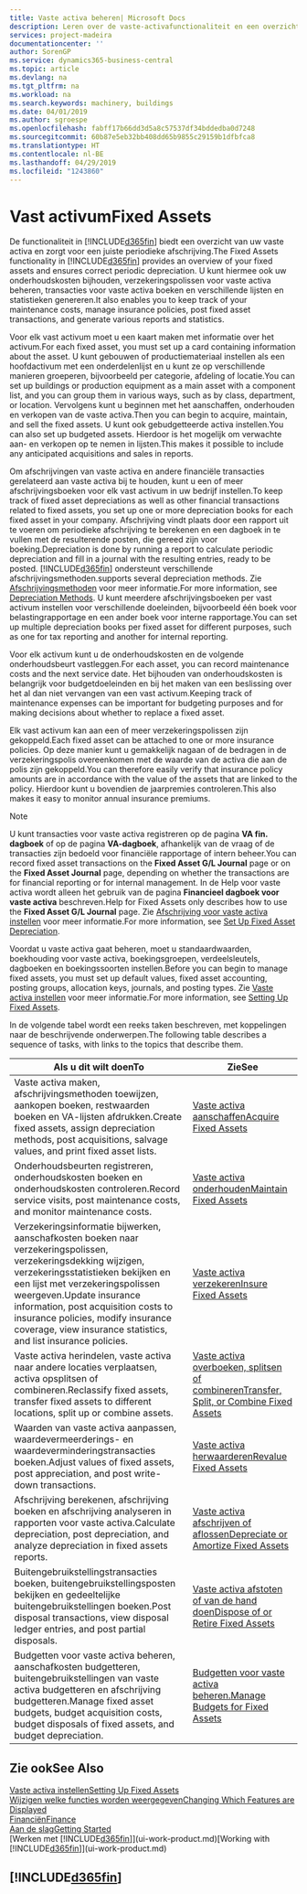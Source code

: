 ```yaml
---
title: Vaste activa beheren| Microsoft Docs
description: Leren over de vaste-activafunctionaliteit en een overzicht krijgen van hoe u met vaste activa werkt.
services: project-madeira
documentationcenter: ''
author: SorenGP
ms.service: dynamics365-business-central
ms.topic: article
ms.devlang: na
ms.tgt_pltfrm: na
ms.workload: na
ms.search.keywords: machinery, buildings
ms.date: 04/01/2019
ms.author: sgroespe
ms.openlocfilehash: fabff17b66dd3d5a8c57537df34bddedba0d7248
ms.sourcegitcommit: 60b87e5eb32bb408dd65b9855c29159b1dfbfca8
ms.translationtype: HT
ms.contentlocale: nl-BE
ms.lasthandoff: 04/29/2019
ms.locfileid: "1243860"
---
```

# <a name="fixed-assets"></a><span data-ttu-id="6a628-103">Vast activum</span><span class="sxs-lookup"><span data-stu-id="6a628-103">Fixed Assets</span></span>
<span data-ttu-id="6a628-104">De functionaliteit in [!INCLUDE[d365fin](includes/d365fin_md.md)] biedt een overzicht van uw vaste activa en zorgt voor een juiste periodieke afschrijving.</span><span class="sxs-lookup"><span data-stu-id="6a628-104">The Fixed Assets functionality in [!INCLUDE[d365fin](includes/d365fin_md.md)] provides an overview of your fixed assets and ensures correct periodic depreciation.</span></span> <span data-ttu-id="6a628-105">U kunt hiermee ook uw onderhoudskosten bijhouden, verzekeringspolissen voor vaste activa beheren, transacties voor vaste activa boeken en verschillende lijsten en statistieken genereren.</span><span class="sxs-lookup"><span data-stu-id="6a628-105">It also enables you to keep track of your maintenance costs, manage insurance policies, post fixed asset transactions, and generate various reports and statistics.</span></span>

<span data-ttu-id="6a628-106">Voor elk vast activum moet u een kaart maken met informatie over het activum.</span><span class="sxs-lookup"><span data-stu-id="6a628-106">For each fixed asset, you must set up a card containing information about the asset.</span></span> <span data-ttu-id="6a628-107">U kunt gebouwen of productiemateriaal instellen als een hoofdactivum met een onderdelenlijst en u kunt ze op verschillende manieren groeperen, bijvoorbeeld per categorie, afdeling of locatie.</span><span class="sxs-lookup"><span data-stu-id="6a628-107">You can set up buildings or production equipment as a main asset with a component list, and you can group them in various ways, such as by class, department, or location.</span></span> <span data-ttu-id="6a628-108">Vervolgens kunt u beginnen met het aanschaffen, onderhouden en verkopen van de vaste activa.</span><span class="sxs-lookup"><span data-stu-id="6a628-108">Then you can begin to acquire, maintain, and sell the fixed assets.</span></span> <span data-ttu-id="6a628-109">U kunt ook gebudgetteerde activa instellen.</span><span class="sxs-lookup"><span data-stu-id="6a628-109">You can also set up budgeted assets.</span></span> <span data-ttu-id="6a628-110">Hierdoor is het mogelijk om verwachte aan- en verkopen op te nemen in lijsten.</span><span class="sxs-lookup"><span data-stu-id="6a628-110">This makes it possible to include any anticipated acquisitions and sales in reports.</span></span>

<span data-ttu-id="6a628-111">Om afschrijvingen van vaste activa en andere financiële transacties gerelateerd aan vaste activa bij te houden, kunt u een of meer afschrijvingsboeken voor elk vast activum in uw bedrijf instellen.</span><span class="sxs-lookup"><span data-stu-id="6a628-111">To keep track of fixed asset depreciations as well as other financial transactions related to fixed assets, you set up one or more depreciation books for each fixed asset in your company.</span></span> <span data-ttu-id="6a628-112">Afschrijving vindt plaats door een rapport uit te voeren om periodieke afschrijving te berekenen en een dagboek in te vullen met de resulterende posten, die gereed zijn voor boeking.</span><span class="sxs-lookup"><span data-stu-id="6a628-112">Depreciation is done by running a report to calculate periodic depreciation and fill in a journal with the resulting entries, ready to be posted.</span></span> [!INCLUDE[d365fin](includes/d365fin_md.md)] <span data-ttu-id="6a628-113">ondersteunt verschillende afschrijvingsmethoden.</span><span class="sxs-lookup"><span data-stu-id="6a628-113">supports several depreciation methods.</span></span> <span data-ttu-id="6a628-114">Zie [Afschrijvingsmethoden](fa-depreciation-methods.md) voor meer informatie.</span><span class="sxs-lookup"><span data-stu-id="6a628-114">For more information, see [Depreciation Methods](fa-depreciation-methods.md).</span></span> <span data-ttu-id="6a628-115">U kunt meerdere afschrijvingsboeken per vast activum instellen voor verschillende doeleinden, bijvoorbeeld één boek voor belastingrapportage en een ander boek voor interne rapportage.</span><span class="sxs-lookup"><span data-stu-id="6a628-115">You can set up multiple depreciation books per fixed asset for different purposes, such as one for tax reporting and another for internal reporting.</span></span>

<span data-ttu-id="6a628-116">Voor elk activum kunt u de onderhoudskosten en de volgende onderhoudsbeurt vastleggen.</span><span class="sxs-lookup"><span data-stu-id="6a628-116">For each asset, you can record maintenance costs and the next service date.</span></span> <span data-ttu-id="6a628-117">Het bijhouden van onderhoudskosten is belangrijk voor budgetdoeleinden en bij het maken van een beslissing over het al dan niet vervangen van een vast activum.</span><span class="sxs-lookup"><span data-stu-id="6a628-117">Keeping track of maintenance expenses can be important for budgeting purposes and for making decisions about whether to replace a fixed asset.</span></span>

<span data-ttu-id="6a628-118">Elk vast activum kan aan een of meer verzekeringspolissen zijn gekoppeld.</span><span class="sxs-lookup"><span data-stu-id="6a628-118">Each fixed asset can be attached to one or more insurance policies.</span></span> <span data-ttu-id="6a628-119">Op deze manier kunt u gemakkelijk nagaan of de bedragen in de verzekeringspolis overeenkomen met de waarde van de activa die aan de polis zijn gekoppeld.</span><span class="sxs-lookup"><span data-stu-id="6a628-119">You can therefore easily verify that insurance policy amounts are in accordance with the value of the assets that are linked to the policy.</span></span> <span data-ttu-id="6a628-120">Hierdoor kunt u bovendien de jaarpremies controleren.</span><span class="sxs-lookup"><span data-stu-id="6a628-120">This also makes it easy to monitor annual insurance premiums.</span></span>

> [!NOTE]  
>   <span data-ttu-id="6a628-121">U kunt transacties voor vaste activa registreren op de pagina **VA fin. dagboek** of op de pagina **VA-dagboek**, afhankelijk van de vraag of de transacties zijn bedoeld voor financiële rapportage of intern beheer.</span><span class="sxs-lookup"><span data-stu-id="6a628-121">You can record fixed asset transactions on the **Fixed Asset G/L Journal** page or on the **Fixed Asset Journal** page, depending on whether the transactions are for financial reporting or for internal management.</span></span> <span data-ttu-id="6a628-122">In de Help voor vaste activa wordt alleen het gebruik van de pagina **Financieel dagboek voor vaste activa** beschreven.</span><span class="sxs-lookup"><span data-stu-id="6a628-122">Help for Fixed Assets only describes how to use the **Fixed Asset G/L Journal** page.</span></span> <span data-ttu-id="6a628-123">Zie [Afschrijving voor vaste activa instellen](fa-how-setup-depreciation.md) voor meer informatie.</span><span class="sxs-lookup"><span data-stu-id="6a628-123">For more information, see [Set Up Fixed Asset Depreciation](fa-how-setup-depreciation.md).</span></span>

<span data-ttu-id="6a628-124">Voordat u vaste activa gaat beheren, moet u standaardwaarden, boekhouding voor vaste activa, boekingsgroepen, verdeelsleutels, dagboeken en boekingssoorten instellen.</span><span class="sxs-lookup"><span data-stu-id="6a628-124">Before you can begin to manage fixed assets, you must set up default values, fixed asset accounting, posting groups, allocation keys, journals, and posting types.</span></span> <span data-ttu-id="6a628-125">Zie [Vaste activa instellen](fa-setup.md) voor meer informatie.</span><span class="sxs-lookup"><span data-stu-id="6a628-125">For more information, see [Setting Up Fixed Assets](fa-setup.md).</span></span>

<span data-ttu-id="6a628-126">In de volgende tabel wordt een reeks taken beschreven, met koppelingen naar de beschrijvende onderwerpen.</span><span class="sxs-lookup"><span data-stu-id="6a628-126">The following table describes a sequence of tasks, with links to the topics that describe them.</span></span>

| <span data-ttu-id="6a628-127">Als u dit wilt doen</span><span class="sxs-lookup"><span data-stu-id="6a628-127">To</span></span> | <span data-ttu-id="6a628-128">Zie</span><span class="sxs-lookup"><span data-stu-id="6a628-128">See</span></span> |
| --- | --- |
| <span data-ttu-id="6a628-129">Vaste activa maken, afschrijvingsmethoden toewijzen, aankopen boeken, restwaarden boeken en VA-lijsten afdrukken.</span><span class="sxs-lookup"><span data-stu-id="6a628-129">Create fixed assets, assign depreciation methods, post acquisitions, salvage values, and print fixed asset lists.</span></span> |[<span data-ttu-id="6a628-130">Vaste activa aanschaffen</span><span class="sxs-lookup"><span data-stu-id="6a628-130">Acquire Fixed Assets</span></span>](fa-how-acquire.md) |
| <span data-ttu-id="6a628-131">Onderhoudsbeurten registreren, onderhoudskosten boeken en onderhoudskosten controleren.</span><span class="sxs-lookup"><span data-stu-id="6a628-131">Record service visits, post maintenance costs, and monitor maintenance costs.</span></span> |[<span data-ttu-id="6a628-132">Vaste activa onderhouden</span><span class="sxs-lookup"><span data-stu-id="6a628-132">Maintain Fixed Assets</span></span>](fa-how-maintain.md) |
| <span data-ttu-id="6a628-133">Verzekeringsinformatie bijwerken, aanschafkosten boeken naar verzekeringspolissen, verzekeringsdekking wijzigen, verzekeringsstatistieken bekijken en een lijst met verzekeringspolissen weergeven.</span><span class="sxs-lookup"><span data-stu-id="6a628-133">Update insurance information, post acquisition costs to insurance policies, modify insurance coverage, view insurance statistics, and list insurance policies.</span></span> |[<span data-ttu-id="6a628-134">Vaste activa verzekeren</span><span class="sxs-lookup"><span data-stu-id="6a628-134">Insure Fixed Assets</span></span>](fa-how-insure.md) |
| <span data-ttu-id="6a628-135">Vaste activa herindelen, vaste activa naar andere locaties verplaatsen, activa opsplitsen of combineren.</span><span class="sxs-lookup"><span data-stu-id="6a628-135">Reclassify fixed assets, transfer fixed assets to different locations, split up or combine assets.</span></span> |[<span data-ttu-id="6a628-136">Vaste activa overboeken, splitsen of combineren</span><span class="sxs-lookup"><span data-stu-id="6a628-136">Transfer, Split, or Combine Fixed Assets</span></span>](fa-how-trans-split-combine.md) |
| <span data-ttu-id="6a628-137">Waarden van vaste activa aanpassen, waardevermeerderings- en waardeverminderingstransacties boeken.</span><span class="sxs-lookup"><span data-stu-id="6a628-137">Adjust values of fixed assets, post appreciation, and post write-down transactions.</span></span> |[<span data-ttu-id="6a628-138">Vaste activa herwaarderen</span><span class="sxs-lookup"><span data-stu-id="6a628-138">Revalue Fixed Assets</span></span>](fa-how-revalue.md) |
| <span data-ttu-id="6a628-139">Afschrijving berekenen, afschrijving boeken en afschrijving analyseren in rapporten voor vaste activa.</span><span class="sxs-lookup"><span data-stu-id="6a628-139">Calculate depreciation, post depreciation, and  analyze depreciation in fixed assets reports.</span></span> |[<span data-ttu-id="6a628-140">Vaste activa afschrijven of aflossen</span><span class="sxs-lookup"><span data-stu-id="6a628-140">Depreciate or Amortize Fixed Assets</span></span>](fa-how-depreciate-amortize.md) |
| <span data-ttu-id="6a628-141">Buitengebruikstellingstransacties boeken, buitengebruikstellingsposten bekijken en gedeeltelijke buitengebruikstellingen boeken.</span><span class="sxs-lookup"><span data-stu-id="6a628-141">Post disposal transactions, view disposal ledger entries, and post partial disposals.</span></span> |[<span data-ttu-id="6a628-142">Vaste activa afstoten of van de hand doen</span><span class="sxs-lookup"><span data-stu-id="6a628-142">Dispose of or Retire Fixed Assets</span></span>](fa-how-dispose-retire.md) |
| <span data-ttu-id="6a628-143">Budgetten voor vaste activa beheren, aanschafkosten budgetteren, buitengebruikstellingen van vaste activa budgetteren en afschrijving budgetteren.</span><span class="sxs-lookup"><span data-stu-id="6a628-143">Manage fixed asset budgets, budget acquisition costs, budget disposals of fixed assets, and budget depreciation.</span></span> |[<span data-ttu-id="6a628-144">Budgetten voor vaste activa beheren.</span><span class="sxs-lookup"><span data-stu-id="6a628-144">Manage Budgets for Fixed Assets</span></span>](fa-how-manage-budgets.md) |

## <a name="see-also"></a><span data-ttu-id="6a628-145">Zie ook</span><span class="sxs-lookup"><span data-stu-id="6a628-145">See Also</span></span>
[<span data-ttu-id="6a628-146">Vaste activa instellen</span><span class="sxs-lookup"><span data-stu-id="6a628-146">Setting Up Fixed Assets</span></span>](fa-setup.md)  
[<span data-ttu-id="6a628-147">Wijzigen welke functies worden weergegeven</span><span class="sxs-lookup"><span data-stu-id="6a628-147">Changing Which Features are Displayed</span></span>](ui-experiences.md)  
[<span data-ttu-id="6a628-148">Financiën</span><span class="sxs-lookup"><span data-stu-id="6a628-148">Finance</span></span>](finance.md)  
[<span data-ttu-id="6a628-149">Aan de slag</span><span class="sxs-lookup"><span data-stu-id="6a628-149">Getting Started</span></span>](product-get-started.md)  
<span data-ttu-id="6a628-150">[Werken met [!INCLUDE[d365fin](includes/d365fin_md.md)]](ui-work-product.md)</span><span class="sxs-lookup"><span data-stu-id="6a628-150">[Working with [!INCLUDE[d365fin](includes/d365fin_md.md)]](ui-work-product.md)</span></span>

## [!INCLUDE[d365fin](includes/free_trial_md.md)]  
 

